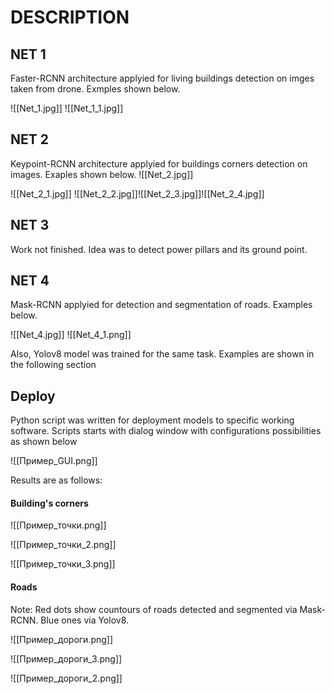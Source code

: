 
# DESCRIPTION

## NET 1

Faster-RCNN architecture applyied for living buildings detection on imges taken from drone. Exmples shown below.

![[Net_1.jpg]]
![[Net_1_1.jpg]]

## NET 2

Keypoint-RCNN architecture applyied for buildings corners detection on images. Exaples shown below.
![[Net_2.jpg]]

![[Net_2_1.jpg]]
![[Net_2_2.jpg]]![[Net_2_3.jpg]]![[Net_2_4.jpg]]

## NET 3

Work not finished. Idea was to detect power pillars and its ground point.

## NET 4

Mask-RCNN applyied for detection and segmentation of roads. Examples below.

![[Net_4.jpg]]
![[Net_4_1.png]]

Also, Yolov8 model was trained for the same task. Examples are shown in the following section


## Deploy

Python script was written for deployment models to specific working software. Scripts starts with dialog window with configurations possibilities as shown below

![[Пример_GUI.png]]

Results are as follows:

#### Building's corners

![[Пример_точки.png]]

![[Пример_точки_2.png]]

![[Пример_точки_3.png]]

#### Roads

Note: Red dots show countours of roads detected and segmented via Mask-RCNN. Blue ones via Yolov8.

![[Пример_дороги.png]]

![[Пример_дороги_3.png]]

![[Пример_дороги_2.png]]